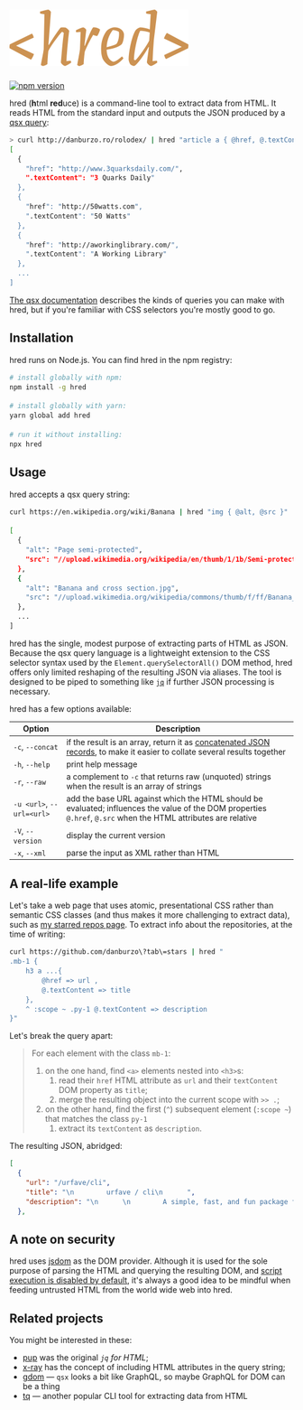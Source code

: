 # ![hred](./.github/hred.svg)

<a href="https://www.npmjs.org/package/hred"><img src="https://img.shields.io/npm/v/hred.svg?style=flat-square&labelColor=CC9252&color=black" alt="npm version"></a>

hred (**h**tml **red**uce) is a command-line tool to extract data from HTML. It reads HTML from the standard input and outputs the JSON produced by a [qsx query](https://github.com/danburzo/qsx):

```bash
> curl http://danburzo.ro/rolodex/ | hred "article a { @href, @.textContent }"
[
  {
    "href": "http://www.3quarksdaily.com/",
    ".textContent": "3 Quarks Daily"
  },
  {
    "href": "http://50watts.com",
    ".textContent": "50 Watts"
  },
  {
    "href": "http://aworkinglibrary.com/",
    ".textContent": "A Working Library"
  },
  ...
]
``` 

[The qsx documentation](https://github.com/danburzo/qsx) describes the kinds of queries you can make with hred, but if you're familiar with CSS selectors you're mostly good to go.

## Installation

hred runs on Node.js. You can find hred in the npm registry:

```bash
# install globally with npm:
npm install -g hred

# install globally with yarn:
yarn global add hred

# run it without installing:
npx hred 
```

## Usage

hred accepts a qsx query string:

```bash
curl https://en.wikipedia.org/wiki/Banana | hred "img { @alt, @src }"

[
  {
    "alt": "Page semi-protected",
    "src": "//upload.wikimedia.org/wikipedia/en/thumb/1/1b/Semi-protection-shackle.svg/20px-Semi-protection-shackle.svg.png"
  },
  {
    "alt": "Banana and cross section.jpg",
    "src": "//upload.wikimedia.org/wikipedia/commons/thumb/f/ff/Banana_and_cross_section.jpg/250px-Banana_and_cross_section.jpg"
  },
  ...
]
```

hred has the single, modest purpose of extracting parts of HTML as JSON. Because the qsx query language is a lightweight extension to the CSS selector syntax used by the `Element.querySelectorAll()` DOM method, hred offers only limited reshaping of the resulting JSON via aliases. The tool is designed to be piped to something like [`jq`](https://stedolan.github.io/jq/) if further JSON processing is necessary.

hred has a few options available:

Option | Description
------ | -----------
`-c`, `--concat` | if the result is an array, return it as [concatenated JSON records](https://en.wikipedia.org/wiki/JSON_streaming#Concatenated_JSON), to make it easier to collate several results together
`-h`, `--help` | print help message
`-r`, `--raw` | a complement to `-c` that returns raw (unquoted) strings when the result is an array of strings
`-u <url>`, `--url=<url>` | add the base URL against which the HTML should be evaluated; influences the value of the DOM properties `@.href`, `@.src` when the HTML attributes are relative
`-V`, `--version` | display the current version
`-x`, `--xml` | parse the input as XML rather than HTML

## A real-life example

Let's take a web page that uses atomic, presentational CSS rather than semantic CSS classes (and thus makes it more challenging to extract data), such as [my starred repos page](https://github.com/danburzo?tab=stars). To extract info about the repositories, at the time of writing:

```bash
curl https://github.com/danburzo\?tab\=stars | hred "
.mb-1 {
	h3 a ...{ 
		@href => url , 
		@.textContent => title 
	}, 
	^ :scope ~ .py-1 @.textContent => description 
}"
```

Let's break the query apart:

> For each element with the class `mb-1`:
> 1. on the one hand, find `<a>` elements nested into `<h3>`s: 
>    1. read their `href` HTML attribute as `url` and their `textContent` DOM property as `title`;
>    2. merge the resulting object into the current scope with `>> .`;
> 1. on the other hand, find the first (`^`) subsequent element (`:scope ~`) that matches the class `py-1`
>    1. extract its `textContent` as `description`. 

The resulting JSON, abridged:

```json
[
  {
    "url": "/urfave/cli",
    "title": "\n        urfave / cli\n      ",
    "description": "\n      \n        A simple, fast, and fun package for building command line apps in Go\n      \n  "
  },
```

## A note on security

hred uses [jsdom](https://github.com/jsdom/jsdom) as the DOM provider. Although it is used for the sole purpose of parsing the HTML and querying the resulting DOM, and [script execution is disabled by default](https://github.com/jsdom/jsdom#executing-scripts), it's always a good idea to be mindful when feeding untrusted HTML from the world wide web into hred.

## Related projects

You might be interested in these:

* [pup](https://github.com/ericchiang/pup/) was the original _`jq` for HTML_;
* [x-ray](https://github.com/matthewmueller/x-ray) has the concept of including HTML attributes in the query string; 
* [gdom](https://github.com/syrusakbary/gdom) — `qsx` looks a bit like GraphQL, so maybe GraphQL for DOM can be a thing
* [tq](https://github.com/plainas/tq) — another popular CLI tool for extracting data from HTML